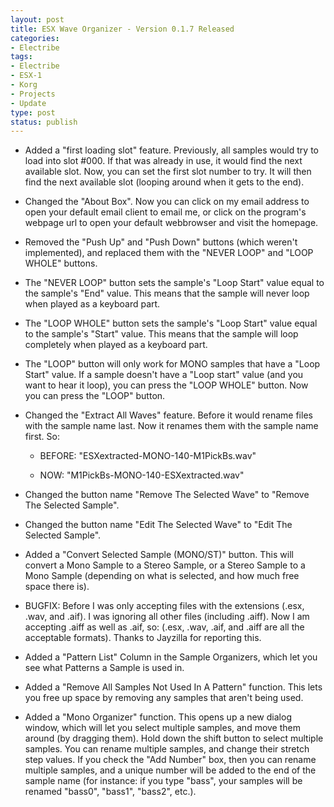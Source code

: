 ```yaml
--- 
layout: post
title: ESX Wave Organizer - Version 0.1.7 Released
categories:
- Electribe
tags: 
- Electribe
- ESX-1
- Korg
- Projects
- Update
type: post
status: publish
---
```

- Added a "first loading slot" feature.  Previously, all samples would try to load into slot #000.
  If that was already in use, it would find the next available slot.  Now, you can set the first slot 
  number to try.  It will then find the next available slot (looping around when it gets to the end).

- Changed the "About Box".  Now you can click on my email address to open your default email client 
  to email me, or click on the program's webpage url to open your default webbrowser and visit the homepage.

- Removed the "Push Up" and "Push Down" buttons (which weren't implemented), and replaced them with 
  the "NEVER LOOP" and "LOOP WHOLE" buttons.

- The "NEVER LOOP" button sets the sample's "Loop Start" value equal to the sample's "End" value.
  This means that the sample will never loop when played as a keyboard part.

- The "LOOP WHOLE" button sets the sample's "Loop Start" value equal to the sample's "Start" value.
  This means that the sample will loop completely when played as a keyboard part.

- The "LOOP" button will only work for MONO samples that have a "Loop Start" value.  If a sample 
  doesn't have a "Loop start" value (and you want to hear it loop), you can press the "LOOP WHOLE"
  button.  Now you can press the "LOOP" button.

- Changed the "Extract All Waves" feature.  Before it would rename files with the sample name last.
  Now it renames them with the sample name first.  So:
  
  - BEFORE:  "ESXextracted-MONO-140-M1PickBs.wav"

  - NOW:  "M1PickBs-MONO-140-ESXextracted.wav"

- Changed the button name "Remove The Selected Wave" to "Remove The Selected Sample".

- Changed the button name "Edit The Selected Wave" to "Edit The Selected Sample".

- Added a "Convert Selected Sample (MONO/ST)" button.  This will convert a Mono Sample 
  to a Stereo Sample, or a Stereo Sample to a Mono Sample (depending on what is selected,
  and how much free space there is).

- BUGFIX:  Before I was only accepting files with the extensions (.esx, .wav, and .aif).
  I was ignoring all other files (including .aiff).  Now I am accepting .aiff as well as
  .aif, so: (.esx, .wav, .aif, and .aiff are all the acceptable formats).  Thanks to Jayzilla for reporting this.

- Added a "Pattern List" Column in the Sample Organizers, which let you see what Patterns a 
  Sample is used in.

- Added a "Remove All Samples Not Used In A Pattern" function.  This lets you free up space by
  removing any samples that aren't being used.

- Added a "Mono Organizer" function.  This opens up a new dialog window, which will let you select 
  multiple samples, and move them around (by dragging them).  Hold down the shift button to select 
  multiple samples.  You can rename multiple samples, and change their stretch step values.  If you 
  check the "Add Number" box, then you can rename multiple samples, and a unique number will be added 
  to the end of the sample name (for instance: if you type "bass", your samples will be renamed "bass0", 
  "bass1", "bass2", etc.).
